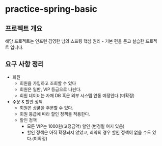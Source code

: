 # practice-spring-basic

## 프로젝트 개요
해당 프로젝트는 인프런 김영한 님의 스프링 핵심 원리 - 기본 편을 듣고 실습한 프로젝트 입니다.

## 요구 사항 정리
* 회원
  * 회원을 가입하고 조회할 수 있다
  * 회원은 일반, VIP 등급으로 나뉜다.
  * 회원 데이터는 자체 DB 혹은 외부 시스템 연동 예정인다.(미확정)
* 주문 & 할인 정책
  * 회원은 상품을 주문할 수 있다.
  * 회원 등급에 따라 할인 정책을 적용한다.
  * 할인 정책
    * 모든 VIP는 1000원(고정금액) 할인 (변경될 여지 있음)
    * 할인 정책은 아직 확정되지 않았고, 최악의 경우 할인 정책이 없을 수도 있다.(미확정)
